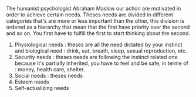 The humanist psychologist Abraham Maslow our action are motivated in order to achieve certain needs.
Theses needs are divided in different categories that's are more or less important than the other, this division is ordered as a hierarchy that mean that the first have priority over the second and so on. You first have to fulfill the first to start thinking about the second.
1. Physiological needs : theses are all the need dictated by your instinct and biological need : drink, eat, breath, sleep, sexual reproduction, etc.
2. Security needs : theses needs are following the instinct related one because it's partially inherited, you have to feel and be safe, in terme of : money, health care, shelter.
3. Social needs : theses needs 
4. Esteem needs
5. Self-actualizing needs